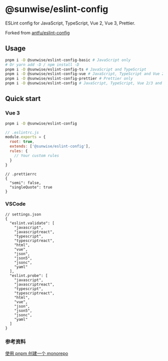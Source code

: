 # @sunwise/eslint-config

ESLint config for JavaScript, TypeScript, Vue 2, Vue 3, Prettier.

Forked from [antfu/eslint-config](https://github.com/sxzz/eslint-config-legacy/tree/main)

## Usage

```bash
pnpm i -D @sunwise/eslint-config-basic # JavaScript only
# Or yarn add -D / npm install -D
pnpm i -D @sunwise/eslint-config-ts # JavaScript and TypeScript
pnpm i -D @sunwise/eslint-config-vue # JavaScript, TypeScript and Vue 2/3 (Auto detect)
pnpm i -D @sunwise/eslint-config-prettier # Prettier only
pnpm i -D @sunwise/eslint-config # JavaScript, TypeScript, Vue 2/3 and Prettier
```

## Quick start

### Vue 3

```bash
pnpm i -D @sunwise/eslint-config
```

```javascript
// .eslintrc.js
module.exports = {
  root: true,
  extends: ['@sunwise/eslint-config'],
  rules: {
    // Your custom rules
  }
}
```

```jsonc
// .prettierrc
{
  "semi": false,
  "singleQuote": true
}
```

### VSCode

```jsonc
// settings.json
{
  "eslint.validate": [
    "javascript",
    "javascriptreact",
    "typescript",
    "typescriptreact",
    "html",
    "vue",
    "json",
    "json5",
    "jsonc",
    "yaml"
  ],
  "eslint.probe": [
    "javascript",
    "javascriptreact",
    "typescript",
    "typescriptreact",
    "html",
    "vue",
    "json",
    "json5",
    "jsonc",
    "yaml"
  ]
}
```

### 参考资料

[使用 pnpm 创建一个 monorepo](https://juejin.cn/post/7302249560032690216?searchId=20231218160039CADC0756C3AA466D67DA)
